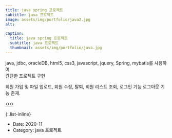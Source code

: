 ```yaml
---
title: java spring 프로젝트
subtitle: java 프로젝트
image: assets/img/portfolio/java2.jpg
alt: 

caption:
  title: java spring 프로젝트
  subtitle: java 프로젝트
  thumbnail: assets/img/portfolio/java.jpg
---
```


java, jdbc, oracleDB, html5, css3, javascript, jquery, Spring, mybatis를 사용하여<br>
간단한 프로젝트 구현<br>

회원 가입 및 파일 업로드, 회원 수정, 탈퇴, 회원 리스트 조회, 로그인 기능 로그아웃 기능 존재. 

<a href= "https://github.com/GeunWoo-Lee/Spring_miniproject">ㅇㅇ</a>

{:.list-inline}

- Date: 2020-11 
- Category: java 프로젝트
